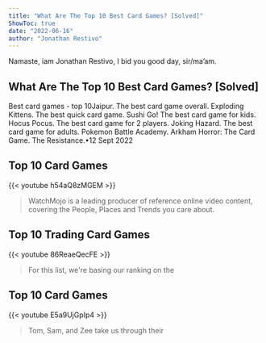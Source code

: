 ```yaml
---
title: "What Are The Top 10 Best Card Games? [Solved]"
ShowToc: true 
date: "2022-06-16"
author: "Jonathan Restivo" 
---
```


Namaste, iam Jonathan Restivo, I bid you good day, sir/ma’am.
## What Are The Top 10 Best Card Games? [Solved]
Best card games - top 10Jaipur. The best card game overall. 
 Exploding Kittens. The best quick card game. 
 Sushi Go! The best card game for kids. 
 Hocus Pocus. The best card game for 2 players. 
 Joking Hazard. The best card game for adults. 
 Pokemon Battle Academy. 
 Arkham Horror: The Card Game. 
 The Resistance.•12 Sept 2022

## Top 10 Card Games
{{< youtube h54aQ8zMGEM >}}
>WatchMojo is a leading producer of reference online video content, covering the People, Places and Trends you care about.

## Top 10 Trading Card Games
{{< youtube 86ReaeQecFE >}}
>For this list, we're basing our ranking on the 

## Top 10 Card Games
{{< youtube E5a9UjGpIp4 >}}
>Tom, Sam, and Zee take us through their 

